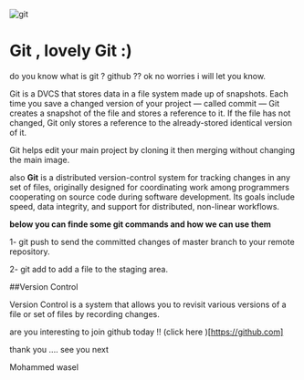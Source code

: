 ![git](https://www.freecodecamp.org/news/content/images/2019/11/cover-pic.jpeg)


# Git , lovely Git :) 

do you know what is git ? github ?? ok no worries i will let you know.

Git is a DVCS that stores data in a file system made up of snapshots. Each time you save a changed version of your project — called commit — Git creates a snapshot of the file 
and stores a reference to it. If the file has not changed, Git only stores a reference to the already-stored identical version of it.

Git helps edit your main project by cloning it then merging without changing the main image.

also **Git** is a distributed version-control system for tracking changes in any set of files, originally designed for coordinating work among programmers cooperating on source code during software development. Its goals include speed, data integrity, and support for distributed, non-linear workflows.


**below you can finde some git commands and how we can use them**

1- git push to send the committed changes of master branch to your remote repository.

2- git add to add a file to the staging area.




##Version Control

Version Control is a system that allows you to revisit various versions of a file or set of files by recording changes.


are you interesting to join github today !! (click here )[https://github.com]

thank you .... see you next

Mohammed wasel 
